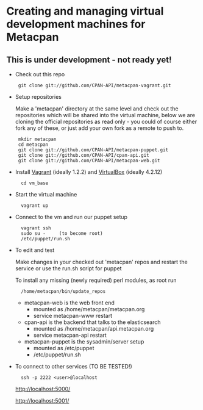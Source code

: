 # Creating and managing virtual development machines for Metacpan

## This is under development - not ready yet!

-  Check out this repo

		git clone git://github.com/CPAN-API/metacpan-vagrant.git

-  Setup repositories

	Make a 'metacpan' directory at the same level and check out the repositories
	which will be shared into the virtual machine, below we are cloning
	the official repositories as read only - you could of course either
	fork any of these, or just add your own fork as a remote to push to.

		mkdir metacpan
		cd metacpan
		git clone git://github.com/CPAN-API/metacpan-puppet.git
		git clone git://github.com/CPAN-API/cpan-api.git
		git clone git://github.com/CPAN-API/metacpan-web.git

- Install [Vagrant](http://downloads.vagrantup.com/) (ideally 1.2.2) and [VirtualBox](https://www.virtualbox.org/wiki/Downloads) (ideally 4.2.12)

		cd vm_base

- Start the virtual machine

		vagrant up

- Connect to the vm and run our puppet setup

		vagrant ssh
		sudo su -     (to become root)
		/etc/puppet/run.sh

- To edit and test

	Make changes in your checked out 'metacpan' repos and restart the service or use the run.sh script for puppet

	To install any missing (newly required) perl modules, as root run

		/home/metacpan/bin/update_repos

	- metacpan-web is the web front end
		- mounted as /home/metacpan/metacpan.org
		- service metacpan-www restart
	- cpan-api is the backend that talks to the elasticsearch
		- mounted as /home/metacpan/api.metacpan.org
		- service metacpan-api restart
	- metacpan-puppet is the sysadmin/server setup
		- mounted as /etc/puppet
		- /etc/puppet/run.sh

- To connect to other services (TO BE TESTED!)

		ssh -p 2222 <user>@localhost

	[http://localhost:5000/](http://localhost:5000/)

	[http://localhost:5001/](http://localhost:5001/)

